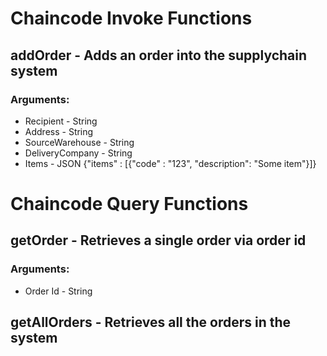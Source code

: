 # Chaincode Invoke Functions
## addOrder - Adds an order into the supplychain system
### Arguments: 
* Recipient - String
* Address - String
* SourceWarehouse - String
* DeliveryCompany - String
* Items - JSON {"items" : [{"code" : "123", "description": "Some item"}]}

# Chaincode Query Functions
## getOrder - Retrieves a single order via order id
### Arguments: 
* Order Id - String

## getAllOrders - Retrieves all the orders in the system
